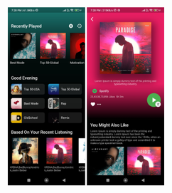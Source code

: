 

<div>
  <center>
  <img src="readme/Screenshot_2024-07-09-19-28-41-173_com.example.spotify.jpg" height="400" />
  <img src="readme/Screenshot_2024-07-09-19-28-44-664_com.example.spotify.jpg" height="400"/>
  </center>
</div>
